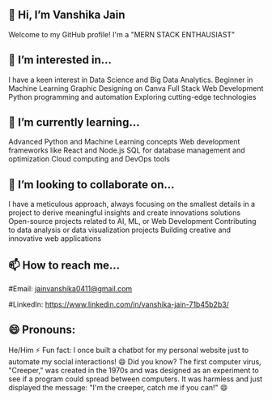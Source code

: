 ## 👋 Hi, I’m Vanshika Jain
Welcome to my GitHub profile! I'm a "MERN STACK ENTHAUSIAST"

## 👀 I’m interested in...
I have a keen interest in Data Science and Big Data Analytics. 
Beginner in Machine Learning
Graphic Designing on Canva
Full Stack Web Development
Python programming and automation
Exploring cutting-edge technologies

## 🌱 I’m currently learning...
Advanced Python and Machine Learning concepts
Web development frameworks like React and Node.js
SQL for database management and optimization
Cloud computing and DevOps tools

## 💞️ I’m looking to collaborate on...
I have a meticulous approach, always focusing on the smallest details in a project to derive meaningful insights and create innovations solutions
Open-source projects related to AI, ML, or Web Development
Contributing to data analysis or data visualization projects
Building creative and innovative web applications

## 📫 How to reach me...
#Email: jainvanshika0411@gmail.com

#LinkedIn: https://www.linkedin.com/in/vanshika-jain-71b45b2b3/

## 😄 Pronouns:
He/Him
⚡ Fun fact:
I once built a chatbot for my personal website just to automate my social interactions! 😄
Did you know? The first computer virus, "Creeper," was created in the 1970s and was designed as an experiment to see if a program could spread between computers. It was harmless and just displayed the message: "I'm the creeper, catch me if you can!" 😄
